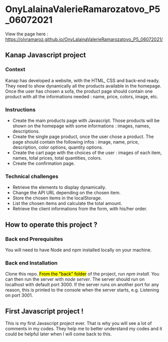 # OnyLalainaValerieRamarozatovo_P5_06072021

View the page here : https://olvramaroz.github.io/OnyLalainaValerieRamarozatovo_P5_06072021/

<h2>Kanap Javascript project</h2>

<h3>Context</h3>
Kanap has developed a website, with the HTML, CSS and back-end ready.
They need to show dynamically all the products available in the homepage.
Once the user has chosen a sofa, the product page should contain one product with all the informations needed : name, price, colors, image, etc.

<h3>Instructions</h3>
    <ul>
        <li>Create the main products page with Javascript. Those products will be shown on the homepage with some informations : images, names, descriptions.</li>
        <li>Create the single page product, once the user chose a product. The page should contain the following infos : image, name, price, description, color options, quantity options.</li>
        <li>Create the cart page with the choices of the user : images of each item, names, total prices, total quantities, colors.</li>
        <li>Create the confirmation page.</li>
    </ul>

<h3>Technical challenges</h3>
    <ul>
        <li>Retrieve the elements to display dynamically.</li>
        <li>Change the API URL depending on the chosen item.</li>  
        <li>Store the chosen items in the localStorage.</li>
        <li>List the chosen items and calculate the total amount.</li>
        <li>Retrieve the client informations from the form, with his/her order.</li>
    </ul>

<h2>How to operate this project ?</h2>
<h3>Back end Prerequisites</h3>
You will need to have Node and npm installed locally on your machine.

<h3>Back end Installation</h3>
Clone this repo. <mark>From the "back" folder</mark> of the project, run <i>npm install</i>. You can then run the server with <i>node server</i>. The server should run on localhost with default port 3000. If the server runs on another port for any reason, this is printed to the console when the server starts, e.g. Listening on port 3001.

<h2>First Javascript project !</h2>
This is my first Javascript project ever.
That is why you will see a lot of comments in my codes.
They help me to better understand my codes and it could be helpful later when I will come back to this.